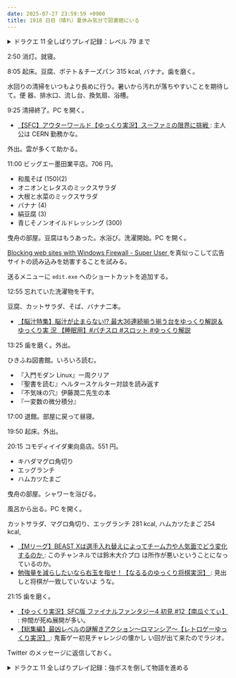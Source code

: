 ```yaml
---
date: 2025-07-27 23:59:59 +0900
title: 1918 日目（晴れ）夏休み気分で図書館にいる
---
```


<details><summary>ドラクエ 11 全しばりプレイ記録：レベル 79 まで</summary>
<p>ムンババ戦のようすをうかがう。楽ではないが倒せることは倒せる。復活させてまた後で来る。
倒し方を知ってから再戦。こんどは一時間近くかかってやっと倒せる。
特殊な方法でとどめをさす必要がある場合、マニュアルに戻すタイミングが難しい。
ムンババはこうげき力が非人道的にあるので、とどめの手番に主人公が呪いで固まったりするとあっさりと全滅する。</p>

<p>忘れていたシルビアの最終着せ替え品をゲッツ。</p>

<p>イシの村。探索しておたからのにおいをなくす。</p>

<p>冒険の書の世界のトロデーン。ザコのほとんどが楽な戦いで経験値なし。そしてボスも経験値なし。
ドラクエ 8 の冒険の書が完成。
ライトシャムシールはシルビア専用の片手剣か。使えるボスがいるかもしれない？</p>

<p>セルゲイナスの転生モンスターを倒す依頼をやる。ありがたいことに二戦目で出現。
ネドラとかムンババとかを相手にしてきて感覚がマヒしている。楽に勝てた気がする。
依頼主から報酬の斧をゲッツ。打ち直してグレイグに装備。</p>
</details>

2:50 消灯。就寝。

8:05 起床。豆腐、ポテト＆チーズパン 315 kcal, バナナ。歯を磨く。

水回りの清掃をいつもより長めに行う。暑いから汚れが落ちやすいことを期待して。便
器、排水口、流し台、換気扇、浴槽。

9:25 清掃終了。PC を開く。

* [【SFC】アウターワールド【ゆっくり実況】スーファミの限界に挑戦
  ](https://www.youtube.com/watch?v=KWDjmvpwI64): 主人公は CERN 勤務かな。

外出。雲が多くて助かる。

11:00 ビッグエー墨田業平店。706 円。

* 和風そば (150)(2)
* オニオンとレタスのミックスサラダ
* 大根と水菜のミックスサラダ
* バナナ (4)
* 絹豆腐 (3)
* 青じそノンオイルドレッシング (300)

曳舟の部屋。豆腐はもうあった。水浴び。洗濯開始。PC を開く。

[Blocking web sites with Windows Firewall - Super User
](https://superuser.com/questions/270524/blocking-web-sites-with-windows-firewall)
を真似っこして広告サイトの読み込みを妨害することを試みる。

送るメニューに `edit.exe` へのショートカットを追加する。

12:55 忘れていた洗濯物を干す。

豆腐、カットサラダ、そば、バナナ二本。

* [【脳汁特集】脳汁が止まらない!? 最大36連続揃う揃う台をゆっくり解説＆ゆっくり実
  況 【睡眠用】#パチスロ #スロット #ゆっくり解説
  ](https://www.youtube.com/watch?v=WtFw53UGIic)

13:25 歯を磨く。外出。

ひきふね図書館。いろいろ読む。

* 『入門モダン Linux』一周クリア
* 『聖書を読む』ヘルタースケルター対談を読み返す
* 『不気味の穴』伊藤潤二先生の本
* 『一変数の微分積分』

17:00 退館。部屋に戻って昼寝。

19:50 起床。外出。

20:15 コモディイイダ東向島店。551 円。

* キハダマグロ角切り
* エッグランチ
* ハムカツたまご

曳舟の部屋。シャワーを浴びる。

風呂から出る。PC を開く。

カットサラダ、マグロ角切り、エッグランチ 281 kcal, ハムカツたまご 254 kcal, 

* [【Mリーグ】BEAST Xは選手入れ替えによってチーム力や人気面でどう変化するのか
  ](https://www.youtube.com/watch?v=J7PKQy__b8Y): このチャンネルでは鈴木大介プロ
  は所作が悪いということになっているのか。
* [勉強量を減らしたいなら右玉を指せ！【なるるのゆっくり将棋実況】
  ](https://www.youtube.com/watch?v=y1EbemYnZUI): 見出しと将棋が一致していないよ
  うな。

21:15 歯を磨く。

* [【ゆっくり実況】SFC版 ファイナルファンタジー4 初見 #12【南瓜ぐてぃ】
  ](https://www.youtube.com/watch?v=9A_qYPP-ZQo): 仲間が死ぬ展開が多い。
* [【総集編】最凶レベルの謎解きアクション～ロマンシア～【レトロゲーゆっくり実況】
  ](https://www.youtube.com/watch?v=6ShbIK2JifM): 鬼畜ゲー初見チャレンジの懐かし
  い回が出て来たのでラジオ。

Twitter のメッセージに返信しておく。

<details><summary>ドラクエ 11 全しばりプレイ記録：強ボスを倒して物語を進める</summary>
<p>アメジストワームをまずこらしめたい。部屋にある宝箱とオリハルコンを先に拾ってマルティナの着せ替え装備を作る。</p>

<p>アメジストワーム戦はネドラ戦よりは望みがあるようで、50 分くらいで勝利。キャンプから部屋まで行くのが大変だった。
依頼の品を神の民の里まで届けに行って終わり。セーニャのかいふく魔力が百アップ。</p>

<p>ネドラ再挑戦。五人くらいゾーンに入っておいて戦闘開始という、ズルい手段を講じる。
戦闘途中にたまたまカミュのビーストモードが使用可能になる。ぶっつけ本番で試みるとべらぼうに強い。
二回行動なのでドラゴン斬り、はやぶさ斬りをブチ込む。モードが終われば余った MP で会心必中。
バイキルトを施すことができていたならば文句なしだった。これで勝利。ベロニカのマダンテの出番なし。</p>

<p>クレイモランの女王から報酬のダガーをゲッツ。のちほど打ち直す。</p>

<p>女王の愛のレパートリーが空になったので気が済んだ。忘れられた塔に行く。
このイベントを終わらせるとバンデルフォンの地下迷宮に入れるようになる。
女王の愛に項目が二つ追加される。実際に火竜の洞窟に立ち寄って、火竜のすみかにヤヤクが立っていることを確認。</p>

<p>神の民の里で依頼をもう一件承知する。これもキーアイテムが迷宮にある。</p>
</details>
